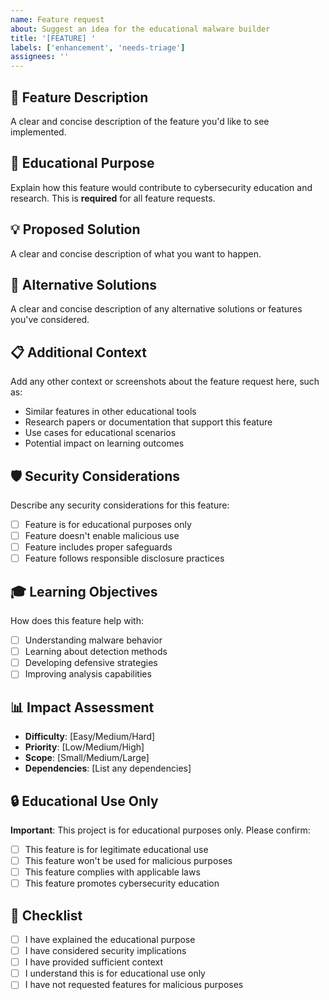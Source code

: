 ```yaml
---
name: Feature request
about: Suggest an idea for the educational malware builder
title: '[FEATURE] '
labels: ['enhancement', 'needs-triage']
assignees: ''
---
```


## 🚀 Feature Description

A clear and concise description of the feature you'd like to see implemented.

## 🎯 Educational Purpose

Explain how this feature would contribute to cybersecurity education and research. This is **required** for all feature requests.

## 💡 Proposed Solution

A clear and concise description of what you want to happen.

## 🔄 Alternative Solutions

A clear and concise description of any alternative solutions or features you've considered.

## 📋 Additional Context

Add any other context or screenshots about the feature request here, such as:
- Similar features in other educational tools
- Research papers or documentation that support this feature
- Use cases for educational scenarios
- Potential impact on learning outcomes

## 🛡️ Security Considerations

Describe any security considerations for this feature:
- [ ] Feature is for educational purposes only
- [ ] Feature doesn't enable malicious use
- [ ] Feature includes proper safeguards
- [ ] Feature follows responsible disclosure practices

## 🎓 Learning Objectives

How does this feature help with:
- [ ] Understanding malware behavior
- [ ] Learning about detection methods
- [ ] Developing defensive strategies
- [ ] Improving analysis capabilities

## 📊 Impact Assessment

- **Difficulty**: [Easy/Medium/Hard]
- **Priority**: [Low/Medium/High]
- **Scope**: [Small/Medium/Large]
- **Dependencies**: [List any dependencies]

## 🔒 Educational Use Only

**Important**: This project is for educational purposes only. Please confirm:
- [ ] This feature is for legitimate educational use
- [ ] This feature won't be used for malicious purposes
- [ ] This feature complies with applicable laws
- [ ] This feature promotes cybersecurity education

## 📝 Checklist

- [ ] I have explained the educational purpose
- [ ] I have considered security implications
- [ ] I have provided sufficient context
- [ ] I understand this is for educational use only
- [ ] I have not requested features for malicious purposes 